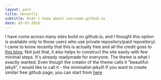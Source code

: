 ```yaml
---
layout: post
title: Honestly
subtitle: Didn't know about username.github.io 
date: 03-03-2016
---
```


I have come across many sites build on github.io, and I thought this option is available only to those users who use private repository(paid repository). 
I came to know recently that this is actually free and all the credit goes to [this blog](http://deanattali.com/). Not just that, it also
helps to construct the site easily with few minimal steps. It's already readymade for everyone. The theme is what I exactly wanted. Even though the creator of the theme calls it "beautiful-jekyll", I would like to call it - the minimalist-jekyll! If you want to create similar free github page, you can start from [here](https://github.com/daattali/beautiful-jekyll)
